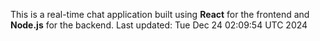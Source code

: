 This is a real-time chat application built using **React** for the frontend and **Node.js** for the backend.
Last updated: Tue Dec 24 02:09:54 UTC 2024
